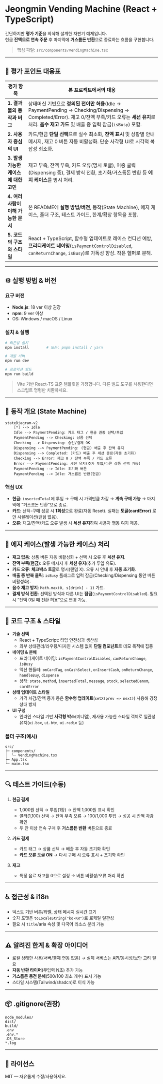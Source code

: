 # Jeongmin Vending Machine (React + TypeScript)

간단하지만 **평가 기준**을 의식해 설계한 자판기 예제입니다.  
현금 **잔액으로 연속 주문** 후 마지막에 **거스름돈 반환**으로 종료하는 흐름을 구현합니다.  

> 핵심 파일: `src/components/VendingMachine.tsx`

---

## 🧪 평가 포인트 대응표

| 평가 항목 | 본 프로젝트에서의 대응 |
|---|---|
| **1. 결과물의 동작과 버그** | 상태머신 기반으로 **정의된 전이만 허용**(Idle → PaymentPending → Checking/Dispensing → Completed/Error). 재고 0/잔액 부족/카드 오류는 **세션 유지**로 처리. **음수 재고 가드** 및 배출 중 입력 잠금(`isBusy`) 포함. |
| **2. 사용자 중심의 UI** | 카드/현금 **단일 선택**으로 실수 최소화, **잔액 표시** 및 상황별 안내 메시지, 재고 0 버튼 자동 비활성화. 단순 사각형 UI로 시각적 복잡성 최소화. |
| **3. 발생 가능한 케이스에 대한 고민** | 재고 부족, 잔액 부족, 카드 오류(명시 토글), 이중 클릭(Dispensing 중), 결제 방식 전환, 초기화/거스름돈 반환 등 **에지 케이스**를 명시 처리. |
| **4. 여러 사람이 이해 가능한 문서** | 본 README에 **실행 방법/버전**, 동작(State Machine), 에지 케이스, 폴더 구조, 테스트 가이드, 한계/확장 항목을 포함. |
| **5. 코드의 구조와 스타일** | React + TypeScript, 함수형 업데이트로 레이스 컨디션 예방, **프리디케이트 네이밍**(`isPaymentControlDisabled`, `canReturnChange`, `isBusy`)로 가독성 향상. 작은 헬퍼로 분해. |

---

## ⚙️ 실행 방법 & 버전

### 요구 버전
- **Node.js**: 18 ver 이상 권장
- **npm**: 9 ver 이상
- OS: Windows / macOS / Linux

### 설치 & 실행
```bash
# 의존성 설치
npm install        # 또는: pnpm install / yarn

# 개발 서버
npm run dev

# 프로덕션 빌드
npm run build

```

> Vite 기반 React-TS 표준 템플릿을 가정합니다. 다른 빌드 도구를 사용한다면 스크립트 명령만 치환하세요.

---

## 🧩 동작 개요 (State Machine)

```mermaid
stateDiagram-v2
    [*] --> Idle
    Idle --> PaymentPending: 카드 태그 / 현금 권종 선택/투입
    PaymentPending --> Checking: 상품 선택
    Checking --> Dispensing: 승인/결제 OK
    Dispensing --> PaymentPending: (현금) 배출 후 잔액 유지
    Dispensing --> Completed: (카드) 배출 후 세션 종료(자동 초기화)
    Checking --> Error: 재고 0 / 잔액 부족 / 카드 오류
    Error --> PaymentPending: 세션 유지(추가 투입/다른 상품 선택 가능)
    PaymentPending --> Idle: 초기화 버튼
    PaymentPending --> Idle: 거스름돈 반환(현금)
```

### 핵심 UX
- **현금**: `insertedTotal`에 투입 → 구매 시 가격만큼 차감 → **계속 구매 가능** → 마지막에 “거스름돈 반환”으로 종료.
- **카드**: 선택-구매 성공 시 **1회성**으로 완료(자동 Reset). 실패는 **토글(cardError)** 로만 시뮬레이션(랜덤 없음).
- **오류**: 재고/잔액/카드 오류 발생 시 **세션 유지**하여 사용자 행동 여지 제공.

---

## 🧠 에지 케이스(발생 가능한 케이스) 처리

- **재고 없음**: 상품 버튼 자동 비활성화 + 선택 시 오류 후 **세션 유지**.
- **잔액 부족(현금)**: 오류 메시지 후 **세션 유지**(추가 투입 유도).
- **카드 오류**: **체크박스 토글**로 명시(랜덤 X). 오류 시 안내 후 **자동 초기화**.
- **배출 중 반복 클릭**: `isBusy` 플래그로 입력 잠금(Checking/Dispensing 동안 버튼 비활성화).
- **음수 재고 방지**: `Math.max(0, s[drink] - 1)` 가드.
- **결제 방식 전환**: 선택된 방식과 다른 UI는 **잠금**(`isPaymentControlDisabled`). 필요 시 “잔액 0일 때 전환 허용”으로 변경 가능.

---

## 🧱 코드 구조 & 스타일

- **기술 선택**
  - React + TypeScript: 타입 안전성과 생산성
  - 외부 상태관리/라우팅/디자인 시스템 없이 **단일 컴포넌트**로 데모 목적에 집중
- **네이밍 & 분해**
  - 프리디케이트 네이밍: `isPaymentControlDisabled`, `canReturnChange`, `isBusy`
  - 액션 핸들러: `onCardTag`, `onCashSelect`, `onInsertCash`, `onReturnChange`, `handleBuy`, `dispense`
  - 상태: `state`, `method`, `insertedTotal`, `message`, `stock`, `selectedDenom`, `cardError`
- **상태 업데이트 스타일**
  - 가격 차감/잔액 증가 등은 **함수형 업데이트**(`setX(prev => next)`) 사용해 경쟁 상태 방지
- **UI 구성**
  - 인라인 스타일 기반 **사각형 박스**(미니멀), 재사용 가능한 스타일 객체로 일관성 유지(`ui.box`, `ui.btn`, `ui.radio` 등)

### 폴더 구조(예시)
```
src/
├─ components/
│  └─ VendingMachine.tsx
├─ App.tsx
└─ main.tsx
```

---

## 🔍 테스트 가이드(수동)

1) **현금 결제**  
   - 1,000원 선택 → 투입(1장) → 잔액 1,000원 표시 확인  
   - 콜라(1,100) 선택 → 잔액 부족 오류 → 100/1,000 투입 → 성공 시 잔액 차감 확인  
   - 두 잔 이상 연속 구매 후 **거스름돈 반환** 버튼으로 종료

2) **카드 결제**  
   - 카드 태그 → 상품 선택 → 배출 후 자동 초기화 확인  
   - **카드 오류 토글 ON** → 다시 구매 시 오류 표시 + 초기화 확인

3) **재고**  
   - 특정 음료 재고를 0으로 설정 → 버튼 비활성/오류 처리 확인

---

## ♿ 접근성 & i18n

- 텍스트 기반 버튼/라벨, 상태 메시지 실시간 표기
- 숫자 포맷은 `toLocaleString("ko-KR")`로 로케일 일관성
- 필요 시 `title`/aria 속성 및 다국어 리소스 분리 가능

---

## ⚠️ 알려진 한계 & 확장 아이디어

- 로컬 상태만 사용(서버/결제 연동 없음) → 실제 서비스는 API/동시성/보안 고려 필요
- **자동 반환 타이머**(무입력 N초) 추가 가능
- **거스름돈 동전 분해**(500/100 최소 개수) 표시 가능
- 스타일 시스템(Tailwind/shadcn)로 이식 가능

---

## 📦 .gitignore(권장)

```
node_modules/
dist/
build/
.env
.env.*
.DS_Store
*.log
```

---

## 📝 라이선스

MIT — 자유롭게 수정/사용하세요.
